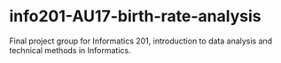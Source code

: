 # info201-AU17-birth-rate-analysis
Final project group for Informatics 201, introduction to data analysis and technical methods in Informatics.
